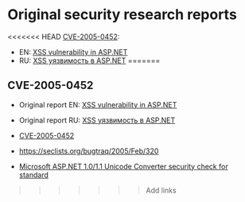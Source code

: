 # Original security research reports

<<<<<<< HEAD
[CVE-2005-0452](https://www.cvedetails.com/cve/CVE-2005-0452/):
* EN: [XSS vulnerability in <span>ASP.NET</span>](aspxvuln/aspxvuln.en.md)  
* RU: [XSS уязвимость в <span>ASP.NET</span>](aspxvuln/aspxvuln.ru.md)
=======
## CVE-2005-0452

* Original report EN: [XSS vulnerability in <span>ASP.NET</span>](aspxvuln/aspxvuln.en.md)  
* Original report RU: [XSS уязвимость в <span>ASP.NET</span>](aspxvuln/aspxvuln.ru.md)

* [CVE-2005-0452](https://www.cvedetails.com/cve/CVE-2005-0452/)
* https://seclists.org/bugtraq/2005/Feb/320 
* [Microsoft ASP.NET 1.0/1.1 Unicode Converter security check for standard](https://vuldb.com/?id.1236)



>>>>>>> Add links

